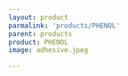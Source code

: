 ```yaml
---
layout: product
parmalink: 'products/PHENOL'
parent: products
product: PHENOL 
image: adhesive.jpeg

---
```

